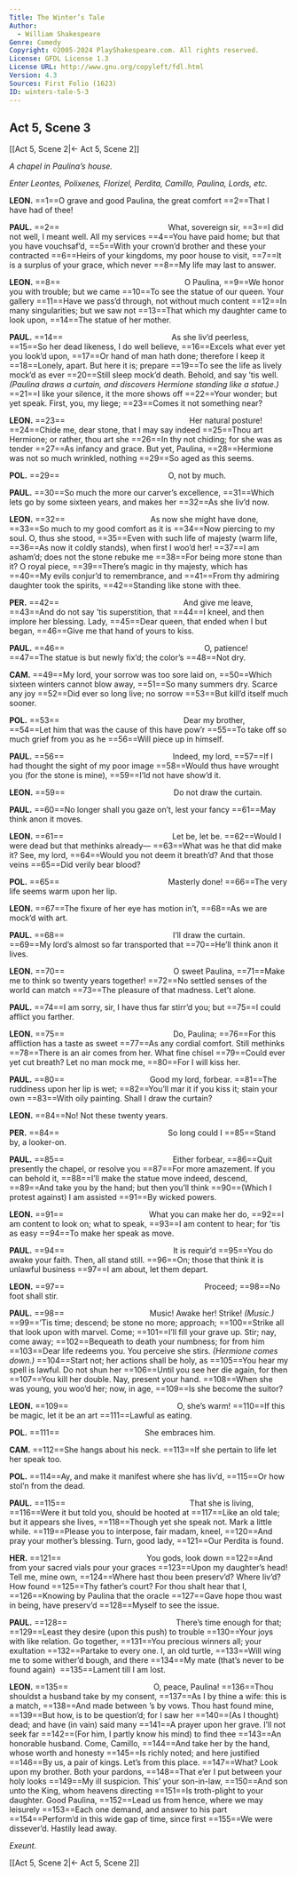 ```yaml
---
Title: The Winter’s Tale
Author: 
  - William Shakespeare
Genre: Comedy
Copyright: ©2005-2024 PlayShakespeare.com. All rights reserved.
License: GFDL License 1.3
License URL: http://www.gnu.org/copyleft/fdl.html
Version: 4.3
Sources: First Folio (1623)
ID: winters-tale-5-3
---
```


## Act 5, Scene 3
[[Act 5, Scene 2|← Act 5, Scene 2]]

*A chapel in Paulina’s house.*

*Enter Leontes, Polixenes, Florizel, Perdita, Camillo, Paulina, Lords, etc.*

**LEON.**
==1==O grave and good Paulina, the great comfort
==2==That I have had of thee!

**PAUL.**
==2==              What, sovereign sir,
==3==I did not well, I meant well. All my services
==4==You have paid home; but that you have vouchsaf’d,
==5==With your crown’d brother and these your contracted
==6==Heirs of your kingdoms, my poor house to visit,
==7==It is a surplus of your grace, which never
==8==My life may last to answer.

**LEON.**
==8==                O Paulina,
==9==We honor you with trouble; but we came
==10==To see the statue of our queen. Your gallery
==11==Have we pass’d through, not without much content
==12==In many singularities; but we saw not
==13==That which my daughter came to look upon,
==14==The statue of her mother.

**PAUL.**
==14==              As she liv’d peerless,
==15==So her dead likeness, I do well believe,
==16==Excels what ever yet you look’d upon,
==17==Or hand of man hath done; therefore I keep it
==18==Lonely, apart. But here it is; prepare
==19==To see the life as lively mock’d as ever
==20==Still sleep mock’d death. Behold, and say ’tis well.
*(Paulina draws a curtain, and discovers Hermione standing like a statue.)*
==21==I like your silence, it the more shows off
==22==Your wonder; but yet speak. First, you, my liege;
==23==Comes it not something near?

**LEON.**
==23==                Her natural posture!
==24==Chide me, dear stone, that I may say indeed
==25==Thou art Hermione; or rather, thou art she
==26==In thy not chiding; for she was as tender
==27==As infancy and grace. But yet, Paulina,
==28==Hermione was not so much wrinkled, nothing
==29==So aged as this seems.

**POL.**
==29==              O, not by much.

**PAUL.**
==30==So much the more our carver’s excellence,
==31==Which lets go by some sixteen years, and makes her
==32==As she liv’d now.

**LEON.**
==32==           As now she might have done,
==33==So much to my good comfort as it is
==34==Now piercing to my soul. O, thus she stood,
==35==Even with such life of majesty (warm life,
==36==As now it coldly stands), when first I woo’d her!
==37==I am asham’d; does not the stone rebuke me
==38==For being more stone than it? O royal piece,
==39==There’s magic in thy majesty, which has
==40==My evils conjur’d to remembrance, and
==41==From thy admiring daughter took the spirits,
==42==Standing like stone with thee.

**PER.**
==42==                And give me leave,
==43==And do not say ’tis superstition, that
==44==I kneel, and then implore her blessing. Lady,
==45==Dear queen, that ended when I but began,
==46==Give me that hand of yours to kiss.

**PAUL.**
==46==                  O, patience!
==47==The statue is but newly fix’d; the color’s
==48==Not dry.

**CAM.**
==49==My lord, your sorrow was too sore laid on,
==50==Which sixteen winters cannot blow away,
==51==So many summers dry. Scarce any joy
==52==Did ever so long live; no sorrow
==53==But kill’d itself much sooner.

**POL.**
==53==                Dear my brother,
==54==Let him that was the cause of this have pow’r
==55==To take off so much grief from you as he
==56==Will piece up in himself.

**PAUL.**
==56==              Indeed, my lord,
==57==If I had thought the sight of my poor image
==58==Would thus have wrought you (for the stone is mine),
==59==I’ld not have show’d it.

**LEON.**
==59==              Do not draw the curtain.

**PAUL.**
==60==No longer shall you gaze on’t, lest your fancy
==61==May think anon it moves.

**LEON.**
==61==              Let be, let be.
==62==Would I were dead but that methinks already⁠—
==63==What was he that did make it? See, my lord,
==64==Would you not deem it breath’d? And that those veins
==65==Did verily bear blood?

**POL.**
==65==              Masterly done!
==66==The very life seems warm upon her lip.

**LEON.**
==67==The fixure of her eye has motion in’t,
==68==As we are mock’d with art.

**PAUL.**
==68==              I’ll draw the curtain.
==69==My lord’s almost so far transported that
==70==He’ll think anon it lives.

**LEON.**
==70==              O sweet Paulina,
==71==Make me to think so twenty years together!
==72==No settled senses of the world can match
==73==The pleasure of that madness. Let’t alone.

**PAUL.**
==74==I am sorry, sir, I have thus far stirr’d you; but
==75==I could afflict you farther.

**LEON.**
==75==              Do, Paulina;
==76==For this affliction has a taste as sweet
==77==As any cordial comfort. Still methinks
==78==There is an air comes from her. What fine chisel
==79==Could ever yet cut breath? Let no man mock me,
==80==For I will kiss her.

**PAUL.**
==80==           Good my lord, forbear.
==81==The ruddiness upon her lip is wet;
==82==You’ll mar it if you kiss it; stain your own
==83==With oily painting. Shall I draw the curtain?

**LEON.**
==84==No! Not these twenty years.

**PER.**
==84==              So long could I
==85==Stand by, a looker-on.

**PAUL.**
==85==              Either forbear,
==86==Quit presently the chapel, or resolve you
==87==For more amazement. If you can behold it,
==88==I’ll make the statue move indeed, descend,
==89==And take you by the hand; but then you’ll think
==90==(Which I protest against) I am assisted
==91==By wicked powers.

**LEON.**
==91==           What you can make her do,
==92==I am content to look on; what to speak,
==93==I am content to hear; for ’tis as easy
==94==To make her speak as move.

**PAUL.**
==94==              It is requir’d
==95==You do awake your faith. Then, all stand still.
==96==On; those that think it is unlawful business
==97==I am about, let them depart.

**LEON.**
==97==                  Proceed;
==98==No foot shall stir.

**PAUL.**
==98==           Music! Awake her! Strike!
*(Music.)*
==99==’Tis time; descend; be stone no more; approach;
==100==Strike all that look upon with marvel. Come;
==101==I’ll fill your grave up. Stir; nay, come away;
==102==Bequeath to death your numbness; for from him
==103==Dear life redeems you. You perceive she stirs.
*(Hermione comes down.)*
==104==Start not; her actions shall be holy, as
==105==You hear my spell is lawful. Do not shun her
==106==Until you see her die again, for then
==107==You kill her double. Nay, present your hand.
==108==When she was young, you woo’d her; now, in age,
==109==Is she become the suitor?

**LEON.**
==109==              O, she’s warm!
==110==If this be magic, let it be an art
==111==Lawful as eating.

**POL.**
==111==           She embraces him.

**CAM.**
==112==She hangs about his neck.
==113==If she pertain to life let her speak too.

**POL.**
==114==Ay, and make it manifest where she has liv’d,
==115==Or how stol’n from the dead.

**PAUL.**
==115==                That she is living,
==116==Were it but told you, should be hooted at
==117==Like an old tale; but it appears she lives,
==118==Though yet she speak not. Mark a little while.
==119==Please you to interpose, fair madam, kneel,
==120==And pray your mother’s blessing. Turn, good lady,
==121==Our Perdita is found.

**HER.**
==121==           You gods, look down
==122==And from your sacred vials pour your graces
==123==Upon my daughter’s head! Tell me, mine own,
==124==Where hast thou been preserv’d? Where liv’d? How found
==125==Thy father’s court? For thou shalt hear that I,
==126==Knowing by Paulina that the oracle
==127==Gave hope thou wast in being, have preserv’d
==128==Myself to see the issue.

**PAUL.**
==128==              There’s time enough for that;
==129==Least they desire (upon this push) to trouble
==130==Your joys with like relation. Go together,
==131==You precious winners all; your exultation
==132==Partake to every one. I, an old turtle,
==133==Will wing me to some wither’d bough, and there
==134==My mate (that’s never to be found again) 
==135==Lament till I am lost.

**LEON.**
==135==           O, peace, Paulina!
==136==Thou shouldst a husband take by my consent,
==137==As I by thine a wife: this is a match,
==138==And made between ’s by vows. Thou hast found mine,
==139==But how, is to be question’d; for I saw her
==140==(As I thought) dead; and have (in vain) said many
==141==A prayer upon her grave. I’ll not seek far
==142==(For him, I partly know his mind) to find thee
==143==An honorable husband. Come, Camillo,
==144==And take her by the hand, whose worth and honesty
==145==Is richly noted; and here justified
==146==By us, a pair of kings. Let’s from this place.
==147==What? Look upon my brother. Both your pardons,
==148==That e’er I put between your holy looks
==149==My ill suspicion. This’ your son-in-law,
==150==And son unto the King, whom heavens directing
==151==Is troth-plight to your daughter. Good Paulina,
==152==Lead us from hence, where we may leisurely
==153==Each one demand, and answer to his part
==154==Perform’d in this wide gap of time, since first
==155==We were dissever’d. Hastily lead away.

*Exeunt.*

[[Act 5, Scene 2|← Act 5, Scene 2]]